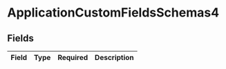# ApplicationCustomFieldsSchemas4


## Fields

| Field       | Type        | Required    | Description |
| ----------- | ----------- | ----------- | ----------- |